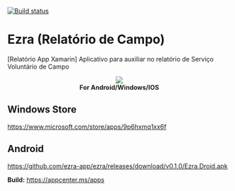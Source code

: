 [![Build status](https://build.appcenter.ms/v0.1/apps/3a55341d-6f58-4b6f-9685-055e32becb88/branches/master/badge)](https://appcenter.ms)

# Ezra (Relatório de Campo)
[Relatório App Xamarin] Aplicativo para auxiliar no relatório de Serviço Voluntário de Campo


<div align="center">
  <a href="https://www.microsoft.com/store/apps/9p6hxmq1xx6f">
    <img src="https://avatars0.githubusercontent.com/u/34404249?s=200&v=4">
  </a>
  <div>
    <strong>For Android/Windows/IOS</strong>
  </div>
</div>

## Windows Store
https://www.microsoft.com/store/apps/9p6hxmq1xx6f

## Android
https://github.com/ezra-app/ezra/releases/download/v0.1.0/Ezra.Droid.apk

**Build:** https://appcenter.ms/apps
